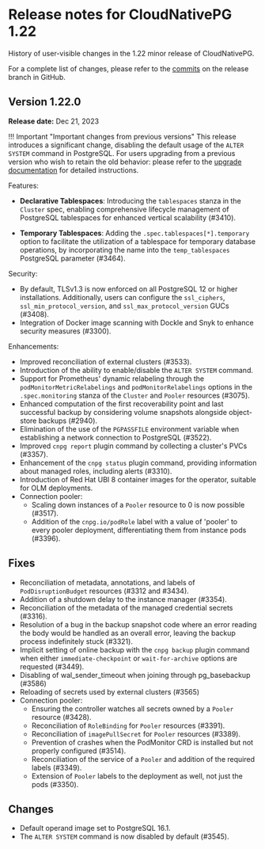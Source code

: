# Release notes for CloudNativePG 1.22

History of user-visible changes in the 1.22 minor release of CloudNativePG.

For a complete list of changes, please refer to the
[commits](https://github.com/cloudnative-pg/cloudnative-pg/commits/release-1.22)
on the release branch in GitHub.

## Version 1.22.0

**Release date:** Dec 21, 2023

!!! Important "Important changes from previous versions"
    This release introduces a significant change, disabling the default usage
    of the `ALTER SYSTEM` command in PostgreSQL. For users upgrading from a
    previous version who wish to retain the old behavior: please refer to the
    [upgrade documentation](../installation_upgrade.md) for detailed instructions.

Features:

- **Declarative Tablespaces**: Introducing the `tablespaces` stanza in the
  `Cluster` spec, enabling comprehensive lifecycle management of PostgreSQL
  tablespaces for enhanced vertical scalability (#3410).

- **Temporary Tablespaces**: Adding the `.spec.tablespaces[*].temporary`
  option to facilitate the utilization of a tablespace for temporary database
  operations, by incorporating the name into the `temp_tablespaces` PostgreSQL
  parameter (#3464).

Security:

- By default, TLSv1.3 is now enforced on all PostgreSQL 12 or higher
  installations. Additionally, users can configure the `ssl_ciphers`,
  `ssl_min_protocol_version`, and `ssl_max_protocol_version` GUCs (#3408).
- Integration of Docker image scanning with Dockle and Snyk to enhance security
  measures (#3300).

Enhancements:

- Improved reconciliation of external clusters (#3533).
- Introduction of the ability to enable/disable the `ALTER SYSTEM` command.
- Support for Prometheus' dynamic relabeling through the
  `podMonitorMetricRelabelings` and `podMonitorRelabelings` options in the
  `.spec.monitoring` stanza of the `Cluster` and `Pooler` resources (#3075).
- Enhanced computation of the first recoverability point and last successful
  backup by considering volume snapshots alongside object-store backups (#2940). <!-- NO 1.20 -->
- Elimination of the use of the `PGPASSFILE` environment variable when
  establishing a network connection to PostgreSQL (#3522).
- Improved `cnpg report` plugin command by collecting a cluster's PVCs (#3357).
- Enhancement of the `cnpg status` plugin command, providing information about
  managed roles, including alerts (#3310).
- Introduction of Red Hat UBI 8 container images for the operator, suitable for
  OLM deployments. <!-- NO 1.20 -->
- Connection pooler:
    - Scaling down instances of a `Pooler` resource to 0 is now possible (#3517).
    - Addition of the `cnpg.io/podRole` label with a value of 'pooler' to every
      pooler deployment, differentiating them from instance pods (#3396).

## Fixes

- Reconciliation of metadata, annotations, and labels of `PodDisruptionBudget`
  resources (#3312 and #3434).
- Addition of a shutdown delay to the instance manager (#3354).
- Reconciliation of the metadata of the managed credential secrets (#3316).
- Resolution of a bug in the backup snapshot code where an error reading the
  body would be handled as an overall error, leaving the backup process
  indefinitely stuck (#3321).
- Implicit setting of online backup with the `cnpg backup` plugin command when
  either `immediate-checkpoint` or `wait-for-archive` options are requested (#3449).
- Disabling of wal_sender_timeout when joining through pg_basebackup (#3586)
- Reloading of secrets used by external clusters (#3565)
- Connection pooler:
    - Ensuring the controller watches all secrets owned by a `Pooler` resource (#3428).
    - Reconciliation of `RoleBinding` for `Pooler` resources (#3391).
    - Reconciliation of `imagePullSecret` for `Pooler` resources (#3389).
    - Prevention of crashes when the PodMonitor CRD is installed but not properly
      configured (#3514).
    - Reconciliation of the service of a `Pooler` and addition of the required labels (#3349).
    - Extension of `Pooler` labels to the deployment as well, not just the pods (#3350).

## Changes

- Default operand image set to PostgreSQL 16.1.
- The `ALTER SYSTEM` command is now disabled by default (#3545). <!-- NO 1.21, 1.20 -->
